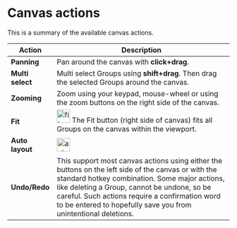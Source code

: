 
# Canvas actions
This is a summary of the available canvas actions.

| **Action**       | **Description**                                                                                                                                                                                                                                                                                                               |
|--------------|---------------------------------------------------------------------------------------------------------------------------------------------------------------------------------------------------------------------------------------------------------------------------------------------------------------------------|
| **Panning**      | Pan around the canvas with **click+drag**.                                                                                                                                                                                                                                                                                |
| **Multi select** | Multi select Groups using **shift+drag**. Then drag the selected Groups around the canvas.                                                                                                                                                                                                                                |
| **Zooming**      | Zoom using your keypad, mouse-wheel or using the zoom buttons on the right side of the canvas.                                                                                                                                                                                                                            |
| **Fit**          | <img src="fit-button.png" alt="fit" width="30"/> The Fit button (right side of canvas) fits all Groups on the canvas within the viewport.                                                                                                                                                                                 |
| **Auto layout**  | <img src="auto-layout-button.png" alt="auto layout" width="30"/>                                                                                                                                                                                                                                                          |
|      **Undo/Redo**        | This support most canvas actions using either the buttons on the left side of the canvas or with the standard hotkey combination. Some major actions, like deleting a Group, cannot be undone, so be careful. Such actions require a confirmation word to be entered  to hopefully save you from unintentional deletions. |

